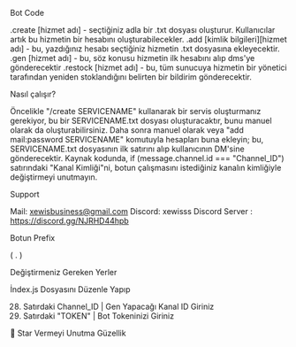 Bot Code

.create [hizmet adı] - seçtiğiniz adla bir .txt dosyası oluşturur. Kullanıcılar artık bu hizmetin bir hesabını oluşturabilecekler.
.add [kimlik bilgileri][hizmet adı] - bu, yazdığınız hesabı seçtiğiniz hizmetin .txt dosyasına ekleyecektir.
.gen [hizmet adı] - bu, söz konusu hizmetin ilk hesabını alıp dms'ye gönderecektir
.restock [hizmet adı] - bu, tüm sunucuya hizmetin bir yönetici tarafından yeniden stoklandığını belirten bir bildirim gönderecektir.

Nasıl çalışır?

Öncelikle "/create SERVICENAME" kullanarak bir servis oluşturmanız gerekiyor, bu bir SERVICENAME.txt dosyası oluşturacaktır, bunu manuel olarak da oluşturabilirsiniz.
Daha sonra manuel olarak veya "add mail:password SERVICENAME" komutuyla hesapları buna ekleyin; bu, SERVICENAME.txt dosyasının ilk satırını alıp kullanıcının DM'sine gönderecektir. Kaynak kodunda, if (message.channel.id === "Channel_ID") satırındaki "Kanal Kimliği"ni, botun çalışmasını istediğiniz kanalın kimliğiyle değiştirmeyi unutmayın.

Support

Mail: xewisbusiness@gmail.com
Discord: xewisss
Discord Server : https://discord.gg/NJRHD44hpb

Botun Prefix

( . )

Değiştirmeniz Gereken Yerler

İndex.js Dosyasını Düzenle Yapıp 

28. Satırdaki Channel_ID | Gen Yapacağı Kanal ID Giriniz
163. Satırdaki "TOKEN" | Bot Tokeninizi Giriniz

🌟 Star Vermeyi Unutma Güzellik
